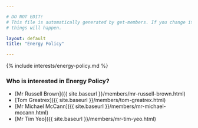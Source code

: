 ```yaml
---

# DO NOT EDIT!
# This file is automatically generated by get-members. If you change it, bad
# things will happen.

layout: default
title: "Energy Policy"

---
```


{% include interests/energy-policy.md %}

### Who is interested in Energy Policy?


* [Mr Russell Brown]({{ site.baseurl }}/members/mr-russell-brown.html)
* [Tom Greatrex]({{ site.baseurl }}/members/tom-greatrex.html)
* [Mr Michael McCann]({{ site.baseurl }}/members/mr-michael-mccann.html)
* [Mr Tim Yeo]({{ site.baseurl }}/members/mr-tim-yeo.html)

